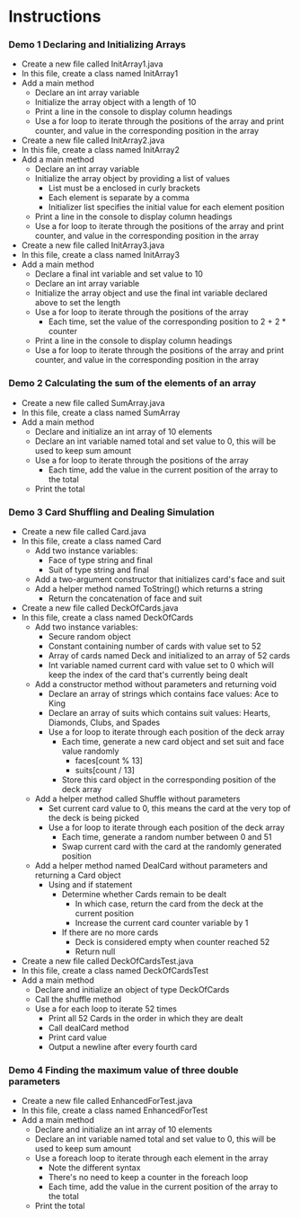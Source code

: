 # Instructions

### Demo 1 Declaring and Initializing Arrays
- Create a new file called InitArray1.java
- In this file, create a class named InitArray1
- Add a main method
    - Declare an int array variable 
    - Initialize the array object with a length of 10
    - Print a line in the console to display column headings
    - Use a for loop to iterate through the positions of the array and print counter, and value in the corresponding position in the array
- Create a new file called InitArray2.java
- In this file, create a class named InitArray2
- Add a main method
    - Declare an int array variable 
    - Initialize the array object by providing a list of values
        - List must be a enclosed in curly brackets
        - Each element is separate by a comma
        - Initializer list specifies the initial value for each element position
    - Print a line in the console to display column headings
    - Use a for loop to iterate through the positions of the array and print counter, and value in the corresponding position in the array
- Create a new file called InitArray3.java
- In this file, create a class named InitArray3
- Add a main method
    - Declare a final int variable and set value to 10
    - Declare an int array variable 
    - Initialize the array object and use the final int variable declared above to set the length
    - Use a for loop to iterate through the positions of the array
        - Each time, set the value of the corresponding position to 2 + 2 * counter
    - Print a line in the console to display column headings
    - Use a for loop to iterate through the positions of the array and print counter, and value in the corresponding position in the array

### Demo 2 Calculating the sum of the elements of an array
- Create a new file called SumArray.java
- In this file, create a class named SumArray
- Add a main method
    - Declare and initialize an int array of 10 elements
    - Declare an int variable named total and set value to 0, this will be used to keep sum amount
    - Use a for loop to iterate through the positions of the array
        - Each time, add the value in the current position of the array to the total
    - Print the total

### Demo 3 Card Shuffling and Dealing Simulation
- Create a new file called Card.java
- In this file, create a class named Card
    - Add two instance variables:
        - Face of type string and final
        - Suit of type string and final
    - Add a two-argument constructor that initializes card's face and suit
    - Add a helper method named ToString() which returns a string
        - Return the concatenation of face and suit
- Create a new file called DeckOfCards.java
- In this file, create a class named DeckOfCards
    - Add two instance variables:
        - Secure random object
        - Constant containing number of cards with value set to 52
        - Array of cards named Deck and initialized to an array of 52 cards
        - Int variable named current card with value set to 0 which will keep the index of the card that's currently being dealt
    - Add a constructor method without parameters and returning void
        - Declare an array of strings which contains face values: Ace to King
        - Declare an array of suits which contains suit values: Hearts, Diamonds, Clubs, and Spades
        - Use a for loop to iterate through each position of the deck array
            - Each time, generate a new card object and set suit and face value randomly
                - faces[count % 13]
                - suits[count / 13]
            - Store this card object in the corresponding position of the deck array
    - Add a helper method called Shuffle without parameters
        - Set current card value to 0, this means the card at the very top of the deck is being picked
        - Use a for loop to iterate through each position of the deck array
            - Each time, generate a random number between 0 and 51
            - Swap current card with the card at the randomly generated position
    - Add a helper method named DealCard without parameters and returning a Card object
        - Using and if statement
            - Determine whether Cards remain to be dealt
                - In which case, return the card from the deck at the current position
                - Increase the current card counter variable by 1
            - If there are no more cards
                - Deck is considered empty when counter reached 52
                - Return null
- Create a new file called DeckOfCardsTest.java
- In this file, create a class named DeckOfCardsTest
- Add a main method
    - Declare and initialize an object of type DeckOfCards
    - Call the shuffle method
    - Use a for each loop to iterate 52 times
        - Print all 52 Cards in the order in which they are dealt
        - Call dealCard method
        - Print card value
        - Output a newline after every fourth card

### Demo 4 Finding the maximum value of three double parameters
- Create a new file called EnhancedForTest.java
- In this file, create a class named EnhancedForTest
- Add a main method
    - Declare and initialize an int array of 10 elements
    - Declare an int variable named total and set value to 0, this will be used to keep sum amount
    - Use a foreach loop to iterate through each element in the array
        - Note the different syntax
        - There's no need to keep a counter in the foreach loop
        - Each time, add the value in the current position of the array to the total
    - Print the total